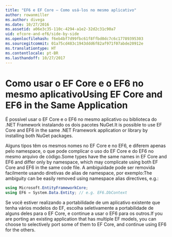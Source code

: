 ```yaml
---
title: "EF6 e EF Core – Como usá-los no mesmo aplicativo"
author: rowanmiller
ms.author: divega
ms.date: 10/27/2016
ms.assetid: a06e3c35-110c-4294-a1e2-32d2c31c90a7
uid: efcore-and-ef6/side-by-side
ms.openlocfilehash: f6eb4bf7d99fbc61f8ffbd0dc7c6c17789395303
ms.sourcegitcommit: 01a75cd483c1943ddd6f82af971f07abde20912e
ms.translationtype: HT
ms.contentlocale: pt-BR
ms.lasthandoff: 10/27/2017
---
```

# <a name="using-ef-core-and-ef6-in-the-same-application"></a><span data-ttu-id="cf4bd-102">Como usar o EF Core e o EF6 no mesmo aplicativo</span><span class="sxs-lookup"><span data-stu-id="cf4bd-102">Using EF Core and EF6 in the Same Application</span></span>

<span data-ttu-id="cf4bd-103">É possível usar o EF Core e o EF6 no mesmo aplicativo ou biblioteca do .NET Framework instalando os dois pacotes NuGet.</span><span class="sxs-lookup"><span data-stu-id="cf4bd-103">It is possible to use EF Core and EF6 in the same .NET Framework application or library by installing both NuGet packages.</span></span> 

<span data-ttu-id="cf4bd-104">Alguns tipos têm os mesmos nomes no EF Core e no EF6, e diferem apenas pelo namespace, o que pode complicar o uso do EF Core e do EF6 no mesmo arquivo de código.</span><span class="sxs-lookup"><span data-stu-id="cf4bd-104">Some types have the same names in EF Core and EF6 and differ only by namespace, which may complicate using both EF Core and EF6 in the same code file.</span></span> <span data-ttu-id="cf4bd-105">A ambiguidade pode ser removida facilmente usando diretivas de alias de namespace, por exemplo:</span><span class="sxs-lookup"><span data-stu-id="cf4bd-105">The ambiguity can be easily removed using namespace alias directives, e.g.:</span></span>

``` csharp
using Microsoft.EntityFrameworkCore;
using EF6 = System.Data.Entity; // e.g. EF6.DbContext
```

<span data-ttu-id="cf4bd-106">Se você estiver realizando a portabilidade de um aplicativo existente que tenha vários modelos do EF, escolha seletivamente a portabilidade de alguns deles para o EF Core, e continue a usar o EF6 para os outros.</span><span class="sxs-lookup"><span data-stu-id="cf4bd-106">If you are porting an existing application that has multiple EF models, you can choose to selectively port some of them to EF Core, and continue using EF6 for the others.</span></span>
